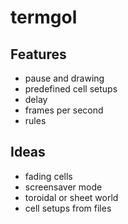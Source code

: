 # termgol

## Features
* pause and drawing
* predefined cell setups
* delay
* frames per second
* rules

## Ideas
* fading cells
* screensaver mode
* toroidal or sheet world
* cell setups from files
